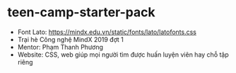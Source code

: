 # teen-camp-starter-pack

- Font Lato: https://mindx.edu.vn/static/fonts/lato/latofonts.css
- Trại hè Công nghệ MindX 2019 đợt 1
- Mentor: Phạm Thanh Phương
- Website: CSS, web giúp mọi người tìm được huấn luyện viên hay chỗ tập riêng
